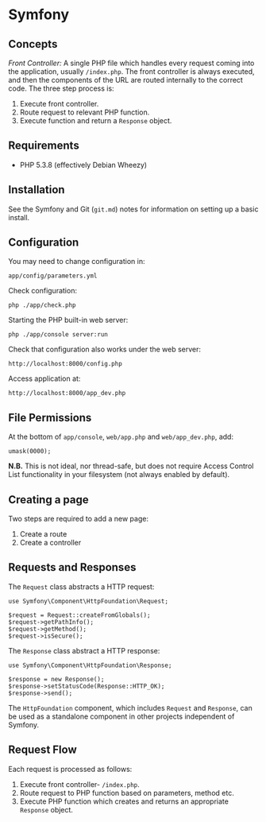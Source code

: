 # Symfony

## Concepts

*Front Controller:* A single PHP file which handles every request coming into the application, usually `/index.php`. The front controller is always executed, and then the components of the URL are routed internally to the correct code. The three step process is:

 1. Execute front controller.
 2. Route request to relevant PHP function.
 3. Execute function and return a `Response` object.

## Requirements

 * PHP 5.3.8 (effectively Debian Wheezy)

## Installation

See the Symfony and Git (`git.md`) notes for information on setting up a basic install.

## Configuration

You may need to change configuration in:

    app/config/parameters.yml

Check configuration:

    php ./app/check.php

Starting the PHP built-in web server:

    php ./app/console server:run

Check that configuration also works under the web server:

    http://localhost:8000/config.php

Access application at:

    http://localhost:8000/app_dev.php
    
## File Permissions

At the bottom of `app/console`, `web/app.php` and `web/app_dev.php`, add:

```
umask(0000);
```

**N.B.** This is not ideal, nor thread-safe, but does not require Access Control List functionality in your filesystem (not always enabled by default).

## Creating a page

Two steps are required to add a new page:

 1. Create a route
 2. Create a controller



## Requests and Responses

The `Request` class abstracts a HTTP request:

    use Symfony\Component\HttpFoundation\Request;
    
    $request = Request::createFromGlobals();
    $request->getPathInfo();
    $request->getMethod();
    $request->isSecure();

The `Response` class abstract a HTTP response:

    use Symfony\Component\HttpFoundation\Response;
    
    $response = new Response();
    $response->setStatusCode(Response::HTTP_OK);
    $response->send();

The `HttpFoundation` component, which includes `Request` and `Response`, can be used as a standalone component in other projects independent of Symfony.

## Request Flow

Each request is processed as follows:

 1. Execute front controller- `/index.php`.
 1. Route request to PHP function based on parameters, method etc.
 1. Execute PHP function which creates and returns an appropriate `Response` object.


